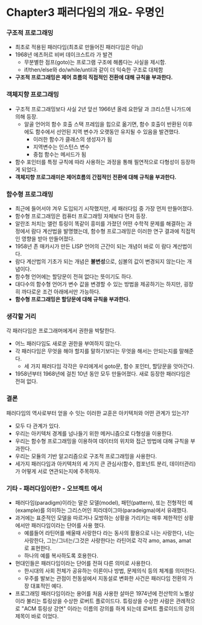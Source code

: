 # Chapter3 패러다임의 개요- 우명인

### 구조적 프로그래밍
* 최초로 적용된 패러다임(최초로 만들어진 패러다임은 아님)
* 1968년 에츠허르 비버 데이크스트라 가 발견
  * 무분별한 점프(goto)는 프로그램 구조에 해롭다는 사실을 제시함. 
  * if/then/else와  do/while/until과 같이 더 익숙한 구조로 대체함
* **구조적 프로그래밍은 제어 흐름의 직접적인 전환에 대해 규칙을 부과한다.**

### 객체지향 프로그래밍
* 구조적 프로그래밍보다 사실 2년 앞선 1966년 올레 요한달 과 크리스텐 니가드에 의해 등장.
  * 알골 언어의 함수 호출 스택 프레임을 힙으로 옮기면, 함수 호출이 반환된 이후에도 함수에서 선언된 지역 변수가 오랫동안 유지될 수 있음을 발견했다.
    * 이러한 함수가 클래스의 생성자가 됨 
    * 지역변수는 인스턴스 변수 
    * 중첩 함수는 메서드가 됨
* 함수 포인터를 특정 규칙에 따라 사용하는 과정을 통해 필연적으로 다형성이 등장하게 되었다.
* **객체지향 프로그래미은 제어흐름의 간접적인 전환에 대해 규칙을 부과한다.**

### 함수형 프로그래밍
* 최근에 들어서야 겨우 도입되기 시작했지만, 세 패러다임 중 가장 먼저 만들어졌다.
* 함수형 프로그래밍은 컴퓨터 프로그래밍 자체보다 먼저 등장.
* 알란조 처치는 앨런 튜링이 똑같이 흥미를 가졌던 어떤 수학적 문제를 해결하는 과정에서 람다 계산법을 발명했는데, 함수형 프로그래밍은 이러한 연구 결과에 직접적인 영향을 받아 만들어졌다.
* 1958년 존 매카시가 만든 LISP 언어의 근간이 되는 개념이 바로 이 람다 계산법이다.
* 람다 계산법의 기초가 되는 개념은 **불변성**으로, 심볼의 값이 변경되지 않는다는 개념이다.
* 함수형 언어에는 할당문이 전혀 없다는 뜻이기도 하다.
* 대다수의 함수형 언어가 변수 값을 변경할 수 있는 방법을 제공하기는 하지만, 굉장히 까다로운 조건 아래에서만 가능하다.
* **함수형 프로그래밍은 할당문에 대해 규칙을 부과한다.**

### 생각할 거리
각 패러다임은 프로그래머에게서 권한을 박탈한다.
* 어느 패러다임도 새로운 권한을 부여하지 않는다.
* 각 패러다임은 무엇을 해야 할지를 말하기보다는 무엇을 해서는 안되는지를 말해준다.
  * 세 가지 패러다임 각각은 우리에게서 goto문, 함수 포인터, 할당문을 앗아간다.
* 1958년부터 1968년에 걸친 10년 동안 모두 만들어졌다. 새로 등장한 패러다임은 전혀 없다.

### 결론
패러다임의 역사로부터 얻을 수 잇는 이러한 교훈은 아키텍처와 어떤 관계가 있는가?
* 모두 다 관계가 있다. 
* 우리는 아키텍처 경계를 넘나들기 위한 메커니즘으로 다형성을 이용한다.
*  우리는 함수형 프로그래밍을 이용하여 데이터의 위치와 접근 방법에 대해 규칙을 부과한다.
* 우리는 모듈의 기반 알고리즘으로 구조적 프로그래밍을 사용한다.
* 세가지 패러다임과 아키텍처의 세 가지 큰 관심사(함수, 컴포넌트 분리, 데이터관리) 가 어떻게 서로 연관되는지에 주목하자.

### 기타 - 패러다임이란? - 오브젝트 에서 
* 패러다임(paradigm)이라는 말은 모델(model), 패턴(pattern), 또는 전형적인 예(example)를 의미하는 그리스어인 피라데이그마(paradeigma)에서 유래했다.
* 과거에는 표준적인 모델을 따르거나 모방하는 상황을 가리키는 매후 제한적인 상황에서만 패러다임이라는 단어를 사용 했다.
  * 예를들어 라틴어를 배울때 사랑한다 라는 동사의 활용으로 나는 사랑한다, 너는 사랑한다, 그는/그녀는/그것은 사랑한다는 라틴어로 각각 amo, amas, amat 로 표현한다. 
  * 하나의 예를 복사하도록 호용한다.
* 현대인들은 패러다임이라는 단어를 전혀 다른 의미로 사용한다.
  * 한시대의 사회 전체가 공유하는 이론이나 방법, 문제의식 등의 체계를 의미한다.
  * 우주를 발보는 관점이 천동설에서 지동설로 변화한 사건은 패러다임 전환의 가장 대표적인 예다.
* 프로그래밍 패러다임이라는 용어를 처음 사용한 살마은 1974년에 전산학의 노벨상이라 불리는 튜링상을 수상한 로버트 플로이드다. 튜링상을 수상한 사람은 관례적으로 "ACM 튜링상 강연" 이라는 이름의 강의를 하게 되는데 로버트 플로이드의 강의 제목이 바로 <The Paradigms of Programming> 이었다.
